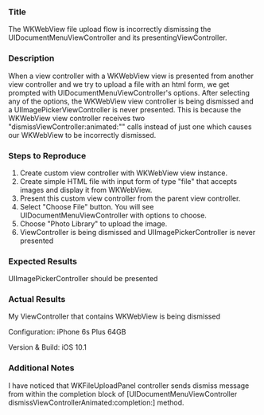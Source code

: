 ### Title
The WKWebView file upload flow is incorrectly dismissing the UIDocumentMenuViewController and its  presentingViewController.

### Description
When a view controller with a WKWebView view is presented from another view controller and we try to upload a file with an html form, we get prompted with UIDocumentMenuViewController's options. After selecting any of the options, the WKWebView view controller is being dismissed and a UIImagePickerViewController is never presented.
This is because the WKWebView view controller receives two "dismissViewController:animated:"" calls instead of just one which causes our WKWebView to be incorrectly dismissed.

### Steps to Reproduce
1. Create custom view controller with WKWebView view instance.
2. Create simple HTML file with input form of type "file" that accepts images and display it from WKWebView.
3. Present this custom view controller from the parent view controller.
4. Select "Choose File" button. You will see UIDocumentMenuViewController with options to choose.
5. Choose "Photo Library" to upload the image.
6. ViewController is being dismissed and UIImagePickerController is never presented

### Expected Results
UIImagePickerController should be presented

### Actual Results
My ViewController that contains WKWebView is being dismissed

Configuration:
iPhone 6s Plus 64GB

Version & Build:
iOS 10.1

### Additional Notes
I have noticed that WKFileUploadPanel controller sends dismiss message from within the completion block of [UIDocumentMenuViewController dismissViewControllerAnimated:completion:] method.
